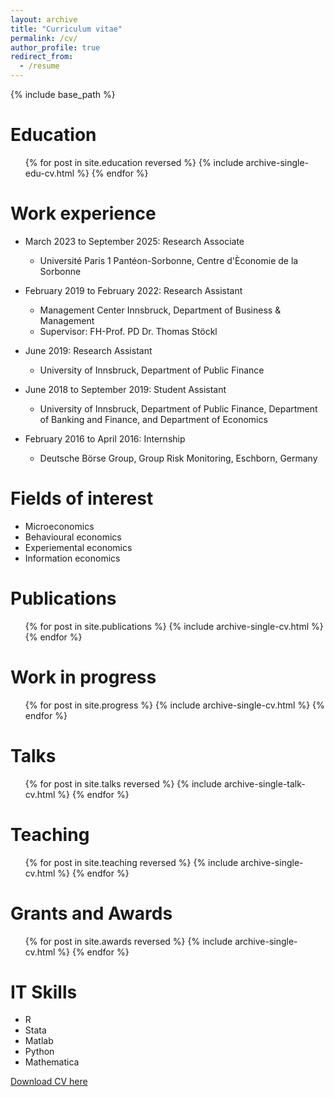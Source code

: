 ```yaml
---
layout: archive
title: "Curriculum vitae"
permalink: /cv/
author_profile: true
redirect_from:
  - /resume
---
```


{% include base_path %}

Education
======
  <ul>{% for post in site.education reversed %}
    {% include archive-single-edu-cv.html %}
  {% endfor %}</ul>

Work experience
======
* March 2023 to September 2025: Research Associate
  * Université Paris 1 Pantéon-Sorbonne, Centre d'Èconomie de la Sorbonne

* February 2019 to February 2022: Research Assistant
  * Management Center Innsbruck, Department of Business & Management
  * Supervisor: FH-Prof. PD Dr. Thomas Stöckl

* June 2019: Research Assistant
  * University of Innsbruck, Department of Public Finance

* June 2018 to September 2019: Student Assistant
  * University of Innsbruck, Department of Public Finance, Department of Banking and Finance, and Department of Economics

* February 2016 to April 2016: Internship
  * Deutsche Börse Group, Group Risk Monitoring, Eschborn, Germany  

  
Fields of interest
======
* Microeconomics
* Behavioural economics
* Experiemental economics
* Information economics

Publications
======
  <ul>{% for post in site.publications %}
    {% include archive-single-cv.html %}
  {% endfor %}</ul>
  
Work in progress
======
  <ul>{% for post in site.progress %}
    {% include archive-single-cv.html %}
  {% endfor %}</ul>
  
Talks
======
  <ul>{% for post in site.talks reversed %}
    {% include archive-single-talk-cv.html %}
  {% endfor %}</ul>
  
Teaching
======
  <ul>{% for post in site.teaching reversed %}
    {% include archive-single-cv.html %}
  {% endfor %}</ul>
 
Grants and Awards
======
  <ul>{% for post in site.awards reversed %}
    {% include archive-single-cv.html %}
  {% endfor %}</ul>
 
IT Skills
======
* R
* Stata
* Matlab
* Python
* Mathematica

<p class="page__meta"><i class="fa fa-download" aria-hidden="true"></i> <a href="http://domidt.github.io/files/CV.pdf"> Download CV here </a> </p> 
